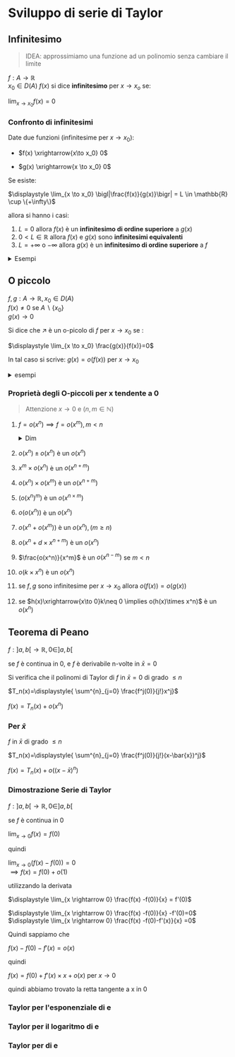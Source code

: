 # Sviluppo di serie di Taylor


## Infinitesimo

> IDEA: approssimiamo una funzione ad un polinomio senza cambiare il limite

$f:A\to\mathbb{R}$  
$x_0 \in D(A)$
$f(x)$ si dice **infinitesimo** per $x\to x_o$ se:

$\displaystyle \lim_{x \to x_0} f(x) =0$


### Confronto di infinitesimi

Date due funzioni (infinitesime per $x\to x_0$):
- $f(x)  \xrightarrow{x\to x_0} 0$

- $g(x) \xrightarrow{x \to x_0} 0$


Se esiste:   

$\displaystyle \lim_{x \to x_0} \bigl|\frac{f(x)}{g(x)}\bigr| = L \in \mathbb{R} \cup \{+\infty\}$

allora si hanno i casi:  

1. $L=0$ allora $f(x)$ è un **infinitesimo di ordine superiore** a $g(x)$
2. $0 < L \in \mathbb{R}$ allora $f(x)$ e $g(x)$ sono **infinitesimi equivalenti**
3. $L= +\infty$ o $-\infty$ allora $g(x)$ è un **infinitesimo di ordine superiore** a $f$


<details>
<summary>
Esempi
</summary>

![](vx_images/205564121192423.png)
![](vx_images/18654627283136.png)

</details>

## O piccolo

$f,g: A \to \mathbb{R}, x_0 \in D(A)$  
$f(x)\neq 0$ se $A \backslash \{x_0\}$  
$g(x) \to 0$

Si dice che $\nearrow$ è un o-picolo di $f$ per $x \to x_0$ se :

$\displaystyle \lim_{x \to x_0} \frac{g(x)}{f(x)}=0$ 


In tal caso si scrive: $g(x)=o(f(x))$ per $x \to x_0$

<details>
<summary>
esempi
</summary>

![](vx_images/262344853876896.png)

altri esempi dopo pag 11 [pdf](https://virtuale.unibo.it/pluginfile.php/1078465/mod_resource/content/1/25%20Novembre%202021.pdf)
</details>


### Proprietà degli O-piccoli per x tendente a 0

>Attenzione $x \to 0$ e $(n,m \in \mathbb{N})$

1. $f= o(x^n)\implies f=o(x^m), m<n$
    <details>
    <summary> Dim </summary> 
    
    ![](vx_images/440687388363129.png) </details>

2. $o(x^n)\pm o(x^n)$ è un $o(x^n)$
3. $x^m\times o(x^n)$ è un $o(x^{n+m})$
4. $o(x^n)\times o(x^m)$ è un $o(x^{n+m})$
5. $(o(x^n)^m)$ è un $o(x^{n\times m})$
6. $o(o(x^n))$ è un $o(x^n)$
7. $o(x^n+o(x^m))$ è un $o(x^n), (m\ge n)$ 
8. $o(x^n+d\times x^{n+m})$ è un $o(x^n)$
9. $\frac{o(x^n)}{x^m}$ è un $o(x^{n-m})$ se $m<n$
10. $o(k\times x^n)$ è un $o(x^n)$
11. se $f,g$ sono infinitesime per $x\to x_0$ allora $o(f(x))=o(g(x))$
12. se $h(x)\xrightarrow{x\to 0}k\neq 0 \implies o(h(x)\times x^n)$ è un $o(x^n)$


## Teorema di Peano

$f:]a,b[ \to \mathbb{R}, 0 \in ]a,b[$ 

se $f$ è continua in 0, e $f$ è derivabile n-volte in $\bar{x}=0$

Si verifica che il polinomi di Taylor di $f$ in $\bar{x}=0$ di grado $\le n$

$T_n(x)=\displaystyle{ \sum^{n}_{j=0} \frac{f^j(0)}{j!}x^j}$

$f(x)=T_n(x)+o(x^n)$


### Per $\bar{x}$

 $f$ in $\bar{x}$ di grado $\le n$

$T_n(x)=\displaystyle{ \sum^{n}_{j=0} \frac{f^j(0)}{j!}(x-\bar{x})^j}$

$f(x)=T_n(x)+o((x-\bar{x})^n)$


### Dimostrazione Serie di Taylor


$f:]a,b[ \to \mathbb{R}, 0 \in ]a,b[$ 

se $f$ è continua in 0

$\displaystyle \lim_{x \rightarrow 0} f(x)= f(0)$

quindi

$\displaystyle \lim_{x \rightarrow 0} (f(x) -f(0)) =0$  
$\implies  f(x)=f(0)+o(1)$

utilizzando la derivata

$\displaystyle \lim_{x \rightarrow 0} \frac{f(x) -f(0)}{x} = f'(0)$  

$\displaystyle \lim_{x \rightarrow 0} \frac{f(x) -f(0)}{x} -f'(0)=0$  
$\displaystyle \lim_{x \rightarrow 0} \frac{f(x) -f(0)-f'(x)}{x} =0$  

Quindi sappiamo che 

$f(x) -f(0)-f'(x)=o(x)$  

quindi

$f(x)= f(0) + f'(x)\times x + o(x)$ per $x\to 0$

quindi abbiamo trovato la retta tangente a x in 0

### Taylor per l'esponenziale di e
### Taylor per il logaritmo di e
### Taylor per  di e